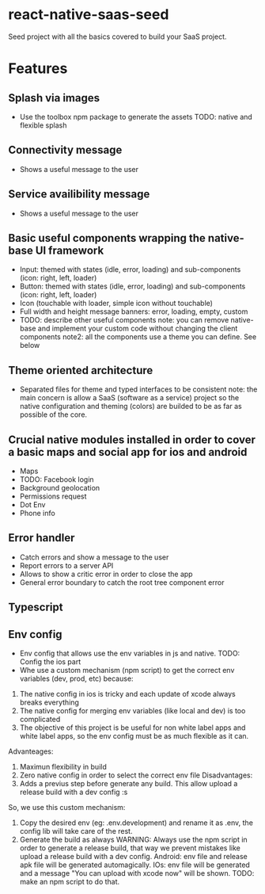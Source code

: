 # react-native-saas-seed
Seed project with all the basics covered to build your SaaS project.

# Features

## Splash via images
- Use the toolbox npm package to generate the assets
TODO: native and flexible splash

## Connectivity message
- Shows a useful message to the user

## Service availibility message
- Shows a useful message to the user

## Basic useful components wrapping the native-base UI framework
- Input: themed with states (idle, error, loading) and sub-components (icon: right, left, loader)
- Button: themed with states (idle, error, loading) and sub-components (icon: right, left, loader)
- Icon (touchable with loader, simple icon without touchable)
- Full width and height message banners: error, loading, empty, custom
- TODO: describe other useful components
note: you can remove native-base and implement your custom code without changing the client components
note2: all the components use a theme you can define. See below

## Theme oriented architecture
- Separated files for theme and typed interfaces to be consistent
note: the main concern is allow a SaaS (software as a service) project so the native configuration and theming (colors) are builded to be as far as possible of the core.

## Crucial native modules installed in order to cover a basic maps and social app for ios and android
- Maps
- TODO: Facebook login
- Background geolocation
- Permissions request
- Dot Env
- Phone info

## Error handler
- Catch errors and show a message to the user
- Report errors to a server API
- Allows to show a critic error in order to close the app
- General error boundary to catch the root tree component error

## Typescript

## Env config
- Env config that allows use the env variables in js and native. TODO: Config the ios part
- Whe use a custom mechanism (npm script) to get the correct env variables (dev, prod, etc) because:
 1) The native config in ios is tricky and each update of xcode always breaks everything
 2) The native config for merging env variables (like local and dev) is too complicated
 3) The objective of this project is be useful for non white label apps and white label apps, so the env config must
 be as much flexible as it can.

 Advanteages:
 1) Maximun flexibility in build
 2) Zero native config in order to select the correct env file
 Disadvantages:
 1) Adds a previus step before generate any build. This allow upload a release build with a dev config :s

 So, we use this custom mechanism:
 1) Copy the desired env (eg: .env.development) and rename it as .env, the config lib will take care of the rest.
 2) Generate the build as always
 WARNING: Always use the npm script in order to generate a release build, that way we prevent mistakes like upload a release build with a dev config. Android: env file and release apk file will be generated automagically. IOs: env file will be generated and a message "You can upload with xcode now" will be shown.
 TODO: make an npm script to do that.